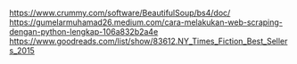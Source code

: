 https://www.crummy.com/software/BeautifulSoup/bs4/doc/
https://gumelarmuhamad26.medium.com/cara-melakukan-web-scraping-dengan-python-lengkap-106a832b2a4e
https://www.goodreads.com/list/show/83612.NY_Times_Fiction_Best_Sellers_2015